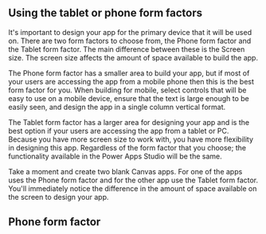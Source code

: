 ## Using the tablet or phone form factors

It's important to design your app for the primary device that it will be used on. There are two form factors to choose from, the Phone form factor and the Tablet form factor. The main difference between these is the Screen size. The screen size affects the amount of space available to build the app.

The Phone form factor has a smaller area to build your app, but if most of your users are accessing the app from a mobile phone then this is the best form factor for you. When building for mobile, select controls that will be easy to use on a mobile device, ensure that the text is large enough to be easily seen, and design the app in a single column vertical format.

The Tablet form factor has a larger area for designing your app and is the best option if your users are accessing the app from a tablet or PC. Because you have more screen size to work with, you have more flexibility in designing this app. Regardless of the form factor that you choose; the functionality available in the Power Apps Studio will be the same.

Take a moment and create two blank Canvas apps. For one of the apps uses the Phone form factor and for the other app use the Tablet form factor. You'll immediately notice the difference in the amount of space available on the screen to design your app.

## Phone form factor


